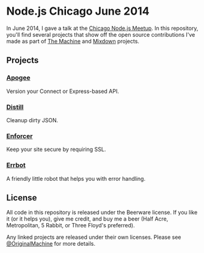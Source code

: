 # Node.js Chicago June 2014

In June 2014, I gave a talk at the [Chicago Node.js Meetup](www.meetup.com/Chicago-Nodejs/events/172986572). In this repository, you'll find several projects that show off the open source contributions I've made as part of [The Machine](http://machine.fm) and [Mixdown](http://mixdown.co) projects.

## Projects

### [Apogee](http://github.com/originalmachine/apogee)

Version your Connect or Express-based API.

### [Distill](http://github.com/originalmachine/distill)

Cleanup dirty JSON.

### [Enforcer](http://github.com/originalmachine/enforcer)

Keep your site secure by requiring SSL.

### [Errbot](http://github.com/originalmachine/errbot)

A friendly little robot that helps you with error handling.

## License

All code in this repository is released under the Beerware license. If you like it (or it helps you), give me credit, and buy me a beer (Half Acre, Metropolitan, 5 Rabbit, or Three Floyd's preferred).

Any linked projects are released under their own licenses. Please see [@OriginalMachine](http://github.com/originalmachine) for more details.
